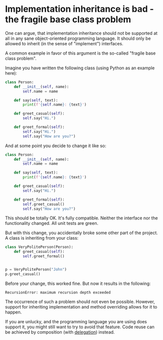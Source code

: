 # Implementation inheritance is bad - the fragile base class problem

One can argue, that implementation inheritance should not be supported at all
in any sane object-oriented programming language.
It should only be allowed to inherit (in the sense of "implement") interfaces.

A common example in favor of this argument is the so-called "fragile base class problem".

Imagine you have written the following class (using Python as an example here):

```python
class Person:
    def __init__(self, name):
        self.name = name

    def say(self, text):
        print(f'{self.name}: {text}')

    def greet_casual(self):
        self.say("Hi.")

    def greet_formal(self):
        self.say("Hi.")
        self.say("How are you?")
```

And at some point you decide to change it like so:

```python
class Person:
    def __init__(self, name):
        self.name = name

    def say(self, text):
        print(f'{self.name}: {text}')

    def greet_casual(self):
        self.say("Hi.")

    def greet_formal(self):
        self.greet_casual()
        self.say("How are you?")
```

This should be totally OK. It's fully compatible.
Neither the interface nor the functionality changed.
All unit tests are green.

But with this change, you accidentally broke some other part of the project.
A class is inheriting from your class:

```python
class VeryPolitePerson(Person):
    def greet_casual(self):
        self.greet_formal()


p = VeryPolitePerson("John")
p.greet_casual()
```

Before your change, this worked fine. But now it results in the following:

```text
RecursionError: maximum recursion depth exceeded
```

The occurrence of such a problem should not even be possible.
However, support for inheriting implementation and method overriding
allows for it to happen.

If you are unlucky, and the programming language you are using does support it,
you might still want to try to avoid that feature.
Code reuse can be achieved by composition (with [delegation](https://en.wikipedia.org/wiki/Delegation_pattern)) instead.
